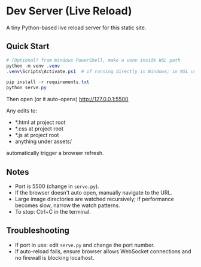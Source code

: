 # Dev Server (Live Reload)

A tiny Python-based live reload server for this static site.

## Quick Start
```powershell
# (Optional) from Windows PowerShell, make a venv inside WSL path
python -m venv .venv
.venv\Scripts\Activate.ps1  # if running directly in Windows; in WSL use: source .venv/bin/activate

pip install -r requirements.txt
python serve.py
```
Then open (or it auto-opens) http://127.0.0.1:5500

Any edits to:
- *.html at project root
- *.css at project root
- *.js at project root
- anything under assets/

automatically trigger a browser refresh.

## Notes
- Port is 5500 (change in `serve.py`).
- If the browser doesn't auto open, manually navigate to the URL.
- Large image directories are watched recursively; if performance becomes slow, narrow the watch patterns.
- To stop: Ctrl+C in the terminal.

## Troubleshooting
- If port in use: edit `serve.py` and change the port number.
- If auto-reload fails, ensure browser allows WebSocket connections and no firewall is blocking localhost.
